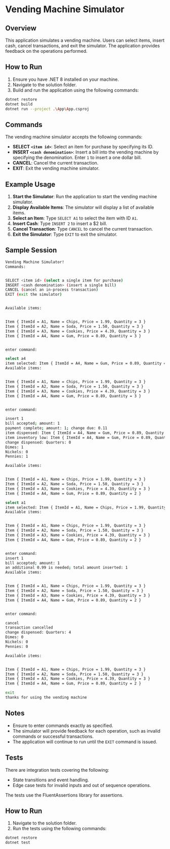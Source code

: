 # Vending Machine Simulator

## Overview

This application simulates a vending machine. Users can select items, insert cash, cancel transactions, and exit the simulator. The application provides feedback on the operations performed.

## How to Run

1. Ensure you have .NET 8 installed on your machine.
2. Navigate to the solution folder.
3. Build and run the application using the following commands:

```bash
dotnet restore
dotnet build
dotnet run --project .\App\App.csproj
```

## Commands

The vending machine simulator accepts the following commands:

-   **SELECT `<item id>`**: Select an item for purchase by specifying its ID.
-   **INSERT `<cash denomination>`**: Insert a bill into the vending machine by specifying the denomination. Enter `1` to insert a one dollar bill.
-   **CANCEL**: Cancel the current transaction.
-   **EXIT**: Exit the vending machine simulator.

## Example Usage

1. **Start the Simulator**: Run the application to start the vending machine simulator.
2. **Display Available Items**: The simulator will display a list of available items.
3. **Select an Item**: Type `SELECT A1` to select the item with ID `A1`.
4. **Insert Cash**: Type `INSERT 2` to insert a $2 bill.
5. **Cancel Transaction**: Type `CANCEL` to cancel the current transaction.
6. **Exit the Simulator**: Type `EXIT` to exit the simulator.

## Sample Session

```bash
Vending Machine Simulator!
Commands:


SELECT <item id> (select a single item for purchase)
INSERT <cash denomination> (insert a single bill)
CANCEL (cancel an in-process transaction)
EXIT (exit the simulator)


Available items:


Item { ItemId = A1, Name = Chips, Price = 1.99, Quantity = 3 }
Item { ItemId = A2, Name = Soda, Price = 1.50, Quantity = 3 }
Item { ItemId = A3, Name = Cookies, Price = 4.39, Quantity = 3 }
Item { ItemId = A4, Name = Gum, Price = 0.89, Quantity = 3 }


enter command:

select a4
item selected: Item { ItemId = A4, Name = Gum, Price = 0.89, Quantity = 3 }
Available items:


Item { ItemId = A1, Name = Chips, Price = 1.99, Quantity = 3 }
Item { ItemId = A2, Name = Soda, Price = 1.50, Quantity = 3 }
Item { ItemId = A3, Name = Cookies, Price = 4.39, Quantity = 3 }
Item { ItemId = A4, Name = Gum, Price = 0.89, Quantity = 3 }


enter command:

insert 1
bill accepted; amount: 1
payment complete; amount: 1; change due: 0.11
item dispensed: Item { ItemId = A4, Name = Gum, Price = 0.89, Quantity = 3 }
item inventory low: Item { ItemId = A4, Name = Gum, Price = 0.89, Quantity = 2 }
change dispensed: Quarters: 0
Dimes: 1
Nickels: 0
Pennies: 1

Available items:


Item { ItemId = A1, Name = Chips, Price = 1.99, Quantity = 3 }
Item { ItemId = A2, Name = Soda, Price = 1.50, Quantity = 3 }
Item { ItemId = A3, Name = Cookies, Price = 4.39, Quantity = 3 }
Item { ItemId = A4, Name = Gum, Price = 0.89, Quantity = 2 }

select a1
item selected: Item { ItemId = A1, Name = Chips, Price = 1.99, Quantity = 3 }
Available items:


Item { ItemId = A1, Name = Chips, Price = 1.99, Quantity = 3 }
Item { ItemId = A2, Name = Soda, Price = 1.50, Quantity = 3 }
Item { ItemId = A3, Name = Cookies, Price = 4.39, Quantity = 3 }
Item { ItemId = A4, Name = Gum, Price = 0.89, Quantity = 2 }


enter command:
insert 1
bill accepted; amount: 1
an additional 0.99 is needed; total amount inserted: 1
Available items:


Item { ItemId = A1, Name = Chips, Price = 1.99, Quantity = 3 }
Item { ItemId = A2, Name = Soda, Price = 1.50, Quantity = 3 }
Item { ItemId = A3, Name = Cookies, Price = 4.39, Quantity = 3 }
Item { ItemId = A4, Name = Gum, Price = 0.89, Quantity = 2 }


enter command:

cancel
transaction cancelled
change dispensed: Quarters: 4
Dimes: 0
Nickels: 0
Pennies: 0

Available items:


Item { ItemId = A1, Name = Chips, Price = 1.99, Quantity = 3 }
Item { ItemId = A2, Name = Soda, Price = 1.50, Quantity = 3 }
Item { ItemId = A3, Name = Cookies, Price = 4.39, Quantity = 3 }
Item { ItemId = A4, Name = Gum, Price = 0.89, Quantity = 2 }

exit
thanks for using the vending machine
```

## Notes

-   Ensure to enter commands exactly as specified.
-   The simulator will provide feedback for each operation, such as invalid commands or successful transactions.
-   The application will continue to run until the `EXIT` command is issued.

## Tests

There are integration tests covering the following:

-   State transitions and event handling.
-   Edge case tests for invalid inputs and out of sequence operations.

The tests use the FluentAssertions library for assertions.

## How to Run

1. Navigate to the solution folder.
2. Run the tests using the following commands:

```bash
dotnet restore
dotnet test
```

